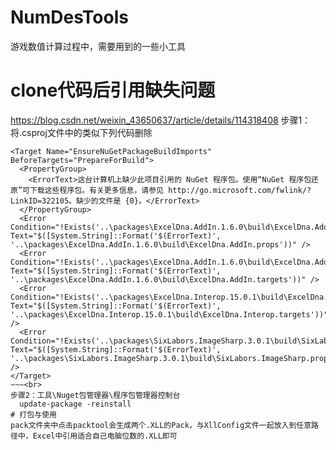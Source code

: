 # NumDesTools
游戏数值计算过程中，需要用到的一些小工具
# clone代码后引用缺失问题
https://blog.csdn.net/weixin_43650637/article/details/114318408
步骤1：将.csproj文件中的类似下列代码删除
  ~~~
  <Target Name="EnsureNuGetPackageBuildImports" BeforeTargets="PrepareForBuild">
    <PropertyGroup>
      <ErrorText>这台计算机上缺少此项目引用的 NuGet 程序包。使用“NuGet 程序包还原”可下载这些程序包。有关更多信息，请参见 http://go.microsoft.com/fwlink/?LinkID=322105。缺少的文件是 {0}。</ErrorText>
    </PropertyGroup>
    <Error Condition="!Exists('..\packages\ExcelDna.AddIn.1.6.0\build\ExcelDna.AddIn.props')" Text="$([System.String]::Format('$(ErrorText)', '..\packages\ExcelDna.AddIn.1.6.0\build\ExcelDna.AddIn.props'))" />
    <Error Condition="!Exists('..\packages\ExcelDna.AddIn.1.6.0\build\ExcelDna.AddIn.targets')" Text="$([System.String]::Format('$(ErrorText)', '..\packages\ExcelDna.AddIn.1.6.0\build\ExcelDna.AddIn.targets'))" />
    <Error Condition="!Exists('..\packages\ExcelDna.Interop.15.0.1\build\ExcelDna.Interop.targets')" Text="$([System.String]::Format('$(ErrorText)', '..\packages\ExcelDna.Interop.15.0.1\build\ExcelDna.Interop.targets'))" />
    <Error Condition="!Exists('..\packages\SixLabors.ImageSharp.3.0.1\build\SixLabors.ImageSharp.props')" Text="$([System.String]::Format('$(ErrorText)', '..\packages\SixLabors.ImageSharp.3.0.1\build\SixLabors.ImageSharp.props'))" />
  </Target>
  ~~~<br>
步骤2：工具\Nuget包管理器\程序包管理器控制台
    update-package -reinstall
# 打包与使用
  pack文件夹中点击packtool会生成两个.XLL的Pack，与XllConfig文件一起放入到任意路径中，Excel中引用适合自己电脑位数的.XLL即可